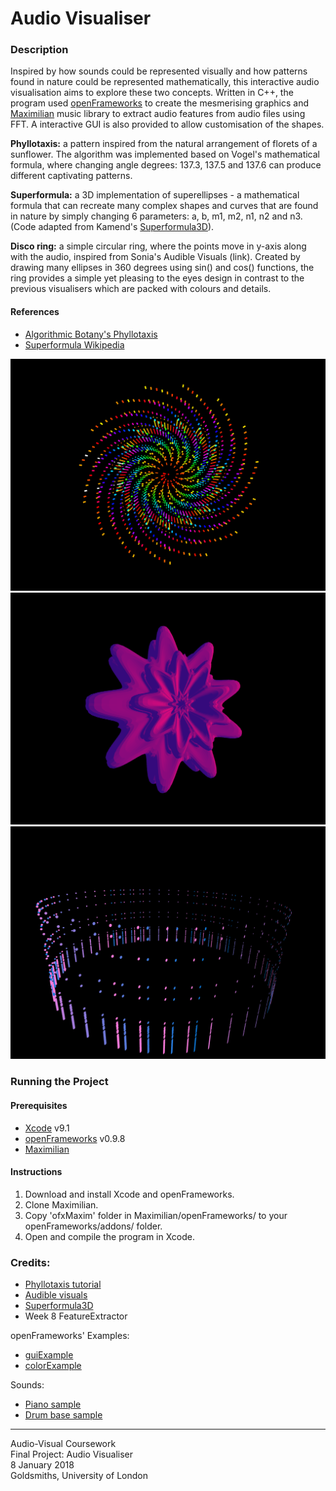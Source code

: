 # Audio Visualiser

### Description
Inspired by how sounds could be represented visually and how patterns found in nature could be represented mathematically, this interactive audio visualisation aims to explore these two concepts. Written in C++, the program used [openFrameworks](http://openframeworks.cc/download/) to create the mesmerising graphics and [Maximilian](https://github.com/micknoise/Maximilian) music library to extract audio features from audio files using FFT. A interactive GUI is also provided to allow customisation of the shapes.

**Phyllotaxis:** a pattern inspired from the natural arrangement of florets of a sunflower. The algorithm was implemented based on Vogel's mathematical formula, where changing angle degrees: 137.3, 137.5 and 137.6 can produce different captivating patterns.
	
**Superformula:** a 3D implementation of superellipses - a mathematical formula that can recreate many complex shapes and curves that are found in nature by simply changing 6 parameters: a, b, m1, m2, n1, n2 and n3.  
(Code adapted from Kamend's [Superformula3D](https://github.com/kamend/Superformula3d)).

**Disco ring:** a simple circular ring, where the points move in y-axis along with the audio, inspired from Sonia's Audible Visuals (link). Created by drawing many ellipses in 360 degrees using sin() and cos() functions, the ring provides a simple yet pleasing to the eyes design in contrast to the previous visualisers which are packed with colours and details.

#### References
- [Algorithmic Botany's Phyllotaxis](http://algorithmicbotany.org/papers/abop/abop-ch4.pdf)
- [Superformula Wikipedia](https://en.wikipedia.org/wiki/Superformula)

![screenshot](bin/data/screenshots/phyllotaxis.png)
![screenshot](bin/data/screenshots/superformula.png)
![screenshot](bin/data/screenshots/ring.png)

### Running the Project
#### Prerequisites
- [Xcode](https://itunes.apple.com/us/app/xcode/id497799835?mt=12) v9.1 
- [openFrameworks](http://openframeworks.cc/download/) v0.9.8
- [Maximilian](https://github.com/micknoise/Maximilian)

#### Instructions
1. Download and install Xcode and openFrameworks.
2. Clone Maximilian.
3. Copy 'ofxMaxim' folder in Maximilian/openFrameworks/ to your openFrameworks/addons/ folder.
4. Open and compile the program in Xcode.

### Credits:
- [Phyllotaxis tutorial](https://www.youtube.com/watch?v=KWoJgHFYWxY)
- [Audible visuals](https://soniaboller.github.io/audible-visuals/)
- [Superformula3D](https://github.com/kamend/Superformula3d)
- Week 8 FeatureExtractor

openFrameworks' Examples:
- [guiExample](https://github.com/openframeworks/openFrameworks/tree/master/examples/gui/guiExample)
- [colorExample](https://github.com/openframeworks/openFrameworks/tree/master/examples/graphics/colorExample)

Sounds:
- [Piano sample](https://freesound.org/people/Lemoncreme/sounds/186942/)
- [Drum base sample](https://freesound.org/people/Snapper4298/sounds/156680/)

---
Audio-Visual Coursework  
Final Project: Audio Visualiser  
8 January 2018  
Goldsmiths, University of London
